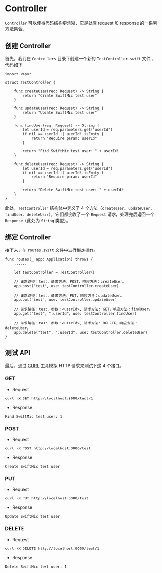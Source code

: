 # Controller

`Controller` 可以使得代码结构更清晰，它是处理 request 和 response 的一系列方法集合。

## 创建 Controller

首先，我们在 `Controllers` 目录下创建一个新的 ```TestController.swift``` 文件 ，代码如下

```
import Vapor

struct TestController {
    
    func createUser(req: Request) -> String {
        return "Create SwiftMic test user"
    }
    
    func updateUser(req: Request) -> String {
        return "Update SwiftMic test user"
    }
    
    func findUser(req: Request) -> String {
        let userId = req.parameters.get("userId")
        if nil == userId || userId!.isEmpty {
            return "Require param: userId"
        }
        
        return "Find SwiftMic test user: " + userId!
    }
    
    func deleteUser(req: Request) -> String {
        let userId = req.parameters.get("userId")
        if nil == userId || userId!.isEmpty {
            return "Require param: userId"
        }
        
        return "Delete SwiftMic test user: " + userId!
    }
}
```

此处，`TestController` 结构体中定义了 4 个方法（`createUser`、`updateUser`、`findUser`、`deleteUser`），它们都接收了一个 `Request` 请求，处理完后返回一个 `Response`（此处为 `String` 类型）。

## 绑定 Controller

接下来，在 `routes.swift` 文件中进行绑定操作。

```
func routes(_ app: Application) throws {
    ......
    
    let testController = TestController()

    // 请求路径：test，请求方法: POST，响应方法：createUser。
    app.post("test", use: testController.createUser)

    // 请求路径：test，请求方法: PUT，响应方法：updateUser。
    app.put("test", use: testController.updateUser)

    // 请求路径：test，参数：<userId>, 请求方法: GET，响应方法：findUser。
    app.get("test", ":userId", use: testController.findUser)

    // 请求路径：test，参数：<userId>, 请求方法: DELETE，响应方法：deleteUser。
    app.delete("test", ":userId", use: testController.deleteUser)
}
```

## 测试 API

最后，通过 [CURL](https://curl.haxx.se/) 工具模拟 HTTP 请求来测试下这 4 个接口。

### GET

* Request

```
curl -X GET http://localhost:8080/test/1
```

* Response

```
Find SwiftMic test user: 1
```

### POST

* Request

```
curl -X POST http://localhost:8080/test
```

* Response

```
Create SwiftMic test user
```

### PUT

* Request

```
curl -X PUT http://localhost:8080/test
```

* Response

```
Update SwiftMic test user
```

### DELETE

* Request

```
curl -X DELETE http://localhost:8080/test/1
```

* Response

```
Delete SwiftMic test user: 1
```